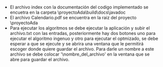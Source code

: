 * El archivo index con la documentación del codigo implementado se encuetra en la carpeta \proyectoAda\build\docs\javadoc
* El archivo Calendario.pdf se encuentra en la raiz del proyecto \proyectoAda
* Para ejecutar los algoritmos se debe ejecutar la aplicación y subir el archivo.txt con las entradas, posteriormente hay dos botones uno para ejecutar el algoritmo ingenuo y otro para ejecutar el optmizado, se debe esperar a que se ejecute y se abrira una ventana que le permitirá escoger donde quiere guardar el archivo. Para darle un nombre a este archivo se debe colocar '\nombre_del_archivo' en la ventana que se abre para guardar el archivo.
